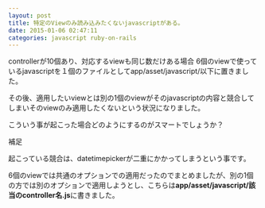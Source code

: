 ```yaml
---
layout: post
title: 特定のViewのみ読み込みたくないjavascriptがある。
date: 2015-01-06 02:47:11
categories: javascript ruby-on-rails
---
```

<p>controllerが10個あり、対応するviewも同じ数だけある場合
6個のviewで使っているjavascriptを１個のファイルとしてapp/asset/javascript/以下に置きました。</p>

<p>その後、適用したいviewとは別の1個のviewがそのjavascriptの内容と競合してしまいそのviewのみ適用したくないという状況になりました。</p>

<p>こういう事が起こった場合どのようにするのがスマートでしょうか？</p>

<p>補足</p>

<p>起こっている競合は、datetimepickerが二重にかかってしまうという事です。</p>

<p>6個のviewでは共通のオプションでの適用だったのでまとめましたが、別の1個の方では別のオプションで適用しようとし、こちらは<strong>app/asset/javascript/該当のcontroller名.js</strong>に書きました。</p>
